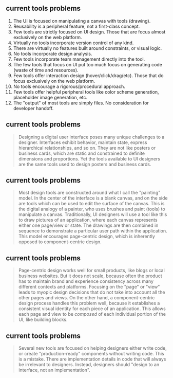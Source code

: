
## current tools problems
1. The UI is focused on manipulating a canvas with tools (drawing).
2. Reusability is a peripheral feature, not a first-class concept.
3. Few tools are strictly focused on UI design. Those that are focus almost exclusively on the web platform.
4. Virtually no tools incorporate version control of any kind.
5. There are virtually no features built around constraints, or visual logic.
6. No tools incorporate design analysis.
7. Few tools incorporate team management directly into the tool.
8. The few tools that focus on UI put too much focus on generating code (waste of time and resources).
9. Few tools offer interaction design (hover/click/drag/etc). Those that do focus exclusively on the web platform.
10. No tools encourage a rigorous/procedural approach.
11. Few tools offer helpful peripheral tools like color scheme generation, placeholder image generation, etc.
12. The "output" of most tools are simply files. No consideration for developer handoff.

## current tools problems
> Designing a digital user interface poses many unique challenges to a designer. Interfaces exhibit behavior, maintain state, express hierarchical relationships, and so on. They are not like posters or business cards, which are static and constrained to definite dimensions and proportions. Yet the tools available to UI designers are the same tools used to design posters and business cards.

## current tools problems
> Most design tools are constructed around what I call the "painting" model. In the center of the interface is a blank canvas, and on the side are tools which can be used to edit the surface of the canvas. This is the digital analogy of a painter, who uses brushes and paint (tools) to manipulate a canvas. Traditionally, UI designers will use a tool like this to draw pictures of an application, where each canvas represents either one page/view or state. The drawings are then combined in sequence to demonstrate a particular user path within the application. This model encourages page-centric design, which is inherently opposed to component-centric design.

## current tools problems
> Page-centric design works well for small products, like blogs or local business websites. But it does not scale, because often the product has to maintain brand and experience consistency across many different contexts and platforms. Focusing on the "page" or "view" leads to myopic design decisions that do not take into account all the other pages and views. On the other hand, a component-centric design process handles this problem well, because it establishes a consistent visual identity for each piece of an application. This allows each page and view to be *composed* of each individual portion of the UI, like building blocks.

## current tools problems
> Several new tools are focused on helping designers either write code, or create "production-ready" components without writing code. This is a mistake. There are implementation details in code that will always be irrelevant to designers. Instead, designers should "design to an interface, not an implementation".

